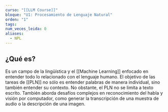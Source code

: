 ```yaml
---
curso: "[[LLM Course]]"
bloque: "U1: Procesamiento de Lenguaje Natural"
orden: "1"
tags: 
num_veces_leida: 0
aliases:
  - NPL
---
```


## ¿Qué es?

Es un campo de la lingüística y el [[Machine Learning]] enfocado en entender todo lo relacionado con el lenguaje humano. El objetivo de las tareas de [[PLN]] no sólo es entender palabras de manera individual, sino también entender su contexto. No obstante, el PLN no se limita a texto escrito. También aborda desafíos complejos en reconocimiento del habla y visión por computador, como generar la transcripción de una muestra de audio o la descripción de una imagen.